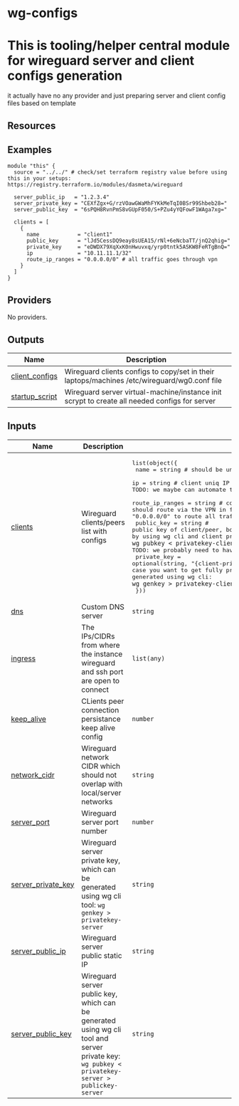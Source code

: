# wg-configs

<!-- BEGINNING OF PRE-COMMIT-TERRAFORM DOCS HOOK -->
# This is tooling/helper central module for wireguard server and client configs generation
it actually have no any provider and just preparing server and client config files based on template

## Resources


## Examples

```hcl
module "this" {
  source = "../../" # check/set terraform registry value before using this in your setups: https://registry.terraform.io/modules/dasmeta/wireguard

  server_public_ip   = "1.2.3.4"
  server_private_key = "CEXfZgx+G/rzVOawGWaMhFYKkMeTqI0BSr99Shbeb28="
  server_public_key  = "6sPQH8RvnPmS8vGUpF050/S+PZu4yYQFowF1WAga7xg="

  clients = [
    {
      name            = "client1"
      public_key      = "lJd5CessDQ9eay8sUEA15/rNl+6eNcbaTT/jnQ2qhig="
      private_key     = "eDWDX79XqXxK0nHwuvxq/yrp0tntk5ASKW8FeRTgBnQ="
      ip              = "10.11.11.1/32"
      route_ip_ranges = "0.0.0.0/0" # all traffic goes through vpn
    }
  ]
}
```

## Providers

No providers.

## Outputs

| Name | Description |
|------|-------------|
| <a name="output_client_configs"></a> [client\_configs](#output\_client\_configs) | Wireguard clients configs to copy/set in their laptops/machines /etc/wireguard/wg0.conf file |
| <a name="output_startup_script"></a> [startup\_script](#output\_startup\_script) | Wireguard server virtual-machine/instance init scrypt to create all needed configs for server |

## Inputs

| Name | Description | Type | Default | Required |
|------|-------------|------|---------|:--------:|
| <a name="input_clients"></a> [clients](#input\_clients) | Wireguard clients/peers list with configs | <pre>list(object({<br>    name            = string                                   # should be unique in list<br>    ip              = string                                   # client uniq IP form var.network_cidr range in cidr format, TODO: we maybe can automate this IP creation inside module<br>    route_ip_ranges = string                                   # comma separated IP ranges that the client should route via the VPN in format "1.2.3.4/32,1.1.1.1/16", set "0.0.0.0/0" to route all traffic through VPN<br>    public_key      = string                                   # public key of client/peer, both private and public keys can be generated by using wg cli and client private key: `wg pubkey < privatekey-client1 > publickey-client1`, # TODO: we probably need to have this set as sensitive<br>    private_key     = optional(string, "{client-private-key}") # client private key, pass in case you want to get fully prepared to use client_configs output, can be generated using wg cli: `wg genkey > privatekey-client1`<br>  }))</pre> | `[]` | no |
| <a name="input_dns"></a> [dns](#input\_dns) | Custom DNS server | `string` | `"8.8.8.8"` | no |
| <a name="input_ingress"></a> [ingress](#input\_ingress) | The IPs/CIDRs from where the instance wireguard and ssh port are open to connect | `list(any)` | <pre>[<br>  "0.0.0.0/0"<br>]</pre> | no |
| <a name="input_keep_alive"></a> [keep\_alive](#input\_keep\_alive) | CLients peer connection persistance keep alive config | `number` | `25` | no |
| <a name="input_network_cidr"></a> [network\_cidr](#input\_network\_cidr) | Wireguard network CIDR which should not overlap with local/server networks | `string` | `"10.11.11.0/24"` | no |
| <a name="input_server_port"></a> [server\_port](#input\_server\_port) | Wireguard server port number | `number` | `51820` | no |
| <a name="input_server_private_key"></a> [server\_private\_key](#input\_server\_private\_key) | Wireguard server private key, which can be generated using wg cli tool: `wg genkey > privatekey-server` | `string` | n/a | yes |
| <a name="input_server_public_ip"></a> [server\_public\_ip](#input\_server\_public\_ip) | Wireguard server public static IP | `string` | n/a | yes |
| <a name="input_server_public_key"></a> [server\_public\_key](#input\_server\_public\_key) | Wireguard server public key, which can be generated using wg cli tool and server private key: `wg pubkey < privatekey-server > publickey-server` | `string` | n/a | yes |
<!-- END OF PRE-COMMIT-TERRAFORM DOCS HOOK -->
